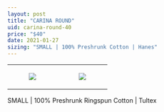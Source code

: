 ```yaml
---
layout: post
title: "CARINA ROUND"
uid: carina-round-40
price: "$40"
date: 2021-01-27
sizing: "SMALL | 100% Preshrunk Cotton | Hanes"
---
```




<table style="width:100%;"><tr><td style="vertical-align:top;">
      <figure class="tmblr-full" data-orig-height="2048" data-orig-width="1365" data-orig-src="https://concertshirts.netlify.app/shirts/0217/0217-01.jpg"><img src="https://64.media.tumblr.com/ca0693c91dd2b7a3b5293c2a3232f4e0/c56114512cfcbb9d-92/s540x810/89483ba9fac89125afb4afcb7a327c0e4d55f2f6.jpg" data-orig-height="2048" data-orig-width="1365" data-orig-src="https://concertshirts.netlify.app/shirts/0217/0217-01.jpg"/></figure></td>
    <td style="vertical-align:top;">
      <figure class="tmblr-full" data-orig-height="2048" data-orig-width="1365" data-orig-src="https://concertshirts.netlify.app/shirts/0217/0217-02.jpg"><img src="https://64.media.tumblr.com/96f456a00caa4f38c303a573a2819b3e/c56114512cfcbb9d-dd/s540x810/133854ebef0fd6378da5ae89b109f2ebd4bb8cda.jpg" data-orig-height="2048" data-orig-width="1365" data-orig-src="https://concertshirts.netlify.app/shirts/0217/0217-02.jpg"/></figure></td>
  </tr></table><p>
  SMALL | 100% Preshrunk Ringspun Cotton | Tultex
</p>
